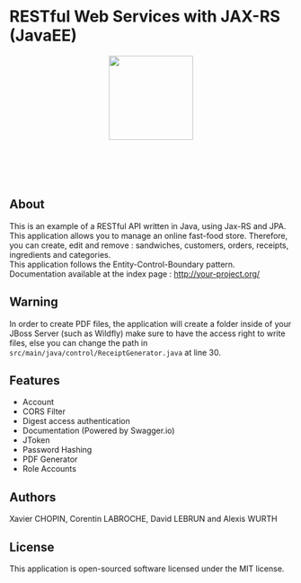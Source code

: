 # RESTful Web Services with JAX-RS (JavaEE)
<p align="center"><img style="margin-bottom:3em;" width="150"src="http://www.monitis.com/blog/wp-content/uploads/uploads/2012/03/jboss_logo2.jpg"> 
</p>  <br>

## About
This is an example of a RESTful API written in Java, using Jax-RS and JPA.
This application allows you to manage an online fast-food store.
Therefore, you can create, edit and remove : sandwiches, customers, orders, receipts, ingredients and categories. </br>
This application follows the Entity-Control-Boundary pattern. <br>
Documentation available at the index page : http://your-project.org/

## Warning
In order to create PDF files, the application will create a folder inside of your JBoss Server (such as Wildfly) make sure to have the access right to write files, else you can change the path in ``` src/main/java/control/ReceiptGenerator.java ``` at line 30.

## Features
- Account
- CORS Filter
- Digest access authentication
- Documentation (Powered by Swagger.io)
- JToken
- Password Hashing
- PDF Generator
- Role Accounts

## Authors

Xavier CHOPIN, Corentin LABROCHE, David LEBRUN and Alexis WURTH


## License

This application is open-sourced software licensed under the MIT license.
